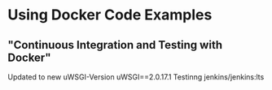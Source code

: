 # Using Docker Code Examples
## "Continuous Integration and Testing with Docker"
Updated to new uWSGI-Version uWSGI==2.0.17.1
Testinng jenkins/jenkins:lts
